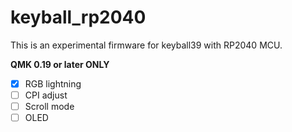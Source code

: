 # keyball_rp2040

This is an experimental firmware for keyball39 with RP2040 MCU.

**QMK 0.19 or later ONLY**


- [x] RGB lightning
- [ ] CPI adjust
- [ ] Scroll mode
- [ ] OLED
